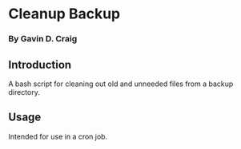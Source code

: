# Cleanup Backup
### By Gavin D. Craig

## Introduction
A bash script for cleaning out old and unneeded files from a backup directory.

## Usage
Intended for use in a cron job.

